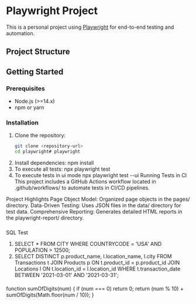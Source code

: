 # Playwright Project

This is a personal project using [Playwright](https://playwright.dev/) for end-to-end testing and automation.

## Project Structure

## Getting Started

### Prerequisites

- Node.js (>=14.x)
- npm or yarn

### Installation

1. Clone the repository:
   ```bash
   git clone <repository-url>
   cd playwright# playwright
   ```
2. Install dependencies:
   npm install
3. To execute all tests:
   npx playwright test
4. To execute tests in ui mode
   npx playwright test --ui
   Running Tests in CI
   This project includes a GitHub Actions workflow located in .github/workflows/ to automate tests in CI/CD pipelines.

Project Highlights
Page Object Model: Organized page objects in the pages/ directory.
Data-Driven Testing: Uses JSON files in the data/ directory for test data.
Comprehensive Reporting: Generates detailed HTML reports in the playwright-report/ directory.

#####

SQL Test

1.  SELECT \*
    FROM CITY
    WHERE COUNTRYCODE = 'USA'
    AND POPULATION > 12500;
2.  SELECT DISTINCT
    p.product_name,
    l.location_name,
    l.city
    FROM Transactions t
    JOIN Products p ON t.product_id = p.product_id
    JOIN Locations l ON t.location_id = l.location_id
    WHERE t.transaction_date BETWEEN '2021-03-01' AND '2021-03-31';

####

function sumOfDigits(num) {
if (num === 0) return 0;
return (num % 10) + sumOfDigits(Math.floor(num / 10));
}
